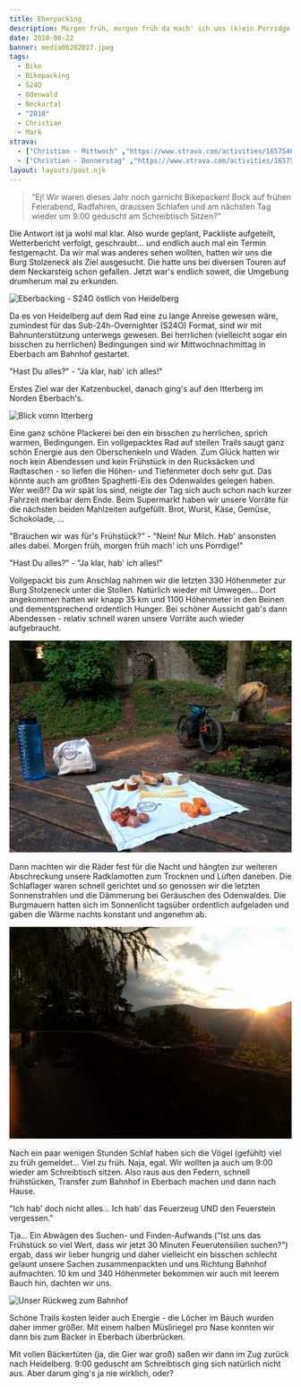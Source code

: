 ```yaml
---
title: Eberpacking
description: Morgen früh, morgen früh da mach' ich uns (k)ein Porridge!
date: 2018-06-22
banner: media06202017.jpeg
tags:
  - Bike
  - Bikepacking
  - S24O
  - Odenwald
  - Neckartal
  - "2018"
  - Christian
  - Mark
strava: 
  - ["Christian - Mittwoch" ,"https://www.strava.com/activities/1657548132"]
  - ["Christian - Donnerstag" ,"https://www.strava.com/activities/1657548146"]
layout: layouts/post.njk
---
```


> "Ej! Wir waren dieses Jahr noch garnicht Bikepacken! Bock auf frühen Feierabend, Radfahren, draussen Schlafen und am nächsten Tag wieder um 9:00 geduscht am Schreibtisch Sitzen?"

Die Antwort ist ja wohl mal klar. Also wurde geplant, Packliste aufgeteilt, Wetterbericht verfolgt, geschraubt... und endlich auch mal ein Termin festgemacht. Da wir mal was anderes sehen wollten, hatten wir uns die Burg Stolzeneck als Ziel ausgesucht. Die hatte uns bei diversen Touren auf dem Neckarsteig schon gefallen. Jetzt war's endlich soweit, die Umgebung drumherum mal zu erkunden. 

![Eberbacking - S24O östlich von Heidelberg](media/media10272012.jpeg "Eberbacking - S24O östlich von Heidelberg")

Da es von Heidelberg auf dem Rad eine zu lange Anreise gewesen wäre, zumindest für das Sub-24h-Overnighter (S24O) Format, sind wir mit Bahnunterstützung unterwegs gewesen. Bei herrlichen (vielleicht sogar ein bisschen zu herrlichen) Bedingungen sind wir Mittwochnachmittag in Eberbach am Bahnhof gestartet. 

"Hast Du alles?" - "Ja klar, hab' ich alles!" 

Erstes Ziel war der Katzenbuckel, danach ging's auf den Itterberg im Norden Eberbach's. 

![Blick vomn Itterberg](media/20180622_ebepacking_s24o_1.jpeg "Blick vom Itterberg")

Eine ganz schöne Plackerei bei den ein bisschen zu herrlichen, sprich warmen, Bedingungen. Ein vollgepacktes Rad auf steilen Trails saugt ganz schön Energie aus den Oberschenkeln und Waden. Zum Glück hatten wir noch kein Abendessen und kein Frühstück in den Rucksäcken und Radtaschen - so liefen die Höhen- und Tiefenmeter doch sehr gut. Das könnte auch am größten Spaghetti-Eis des Odenwaldes gelegen haben. Wer weiß!? 
Da wir spät los sind, neigte der Tag sich auch schon nach kurzer Fahrzeit merkbar dem Ende. Beim Supermarkt haben wir unsere Vorräte für die nächsten beiden Mahlzeiten aufgefüllt. Brot, Wurst, Käse, Gemüse, Schokolade, ...

"Brauchen wir was für's Frühstück?" - "Nein! Nur Milch. Hab' ansonsten alles dabei. Morgen früh, morgen früh mach' ich uns Porrdige!"

"Hast Du alles?" - "Ja klar, hab' ich alles!"

Vollgepackt bis zum Anschlag nahmen wir die letzten 330 Höhenmeter zur Burg Stolzeneck unter die Stollen. Natürlich wieder mit Umwegen... Dort angekommen hatten wir knapp 35 km und 1100 Höhenmeter in den Beinen und dementsprechend ordentlich Hunger. Bei schöner Aussicht gab's dann Abendessen - relativ schnell waren unsere Vorräte auch wieder aufgebraucht.

![Abendessen an der Stolzeneck](media/media06212018(1).jpeg "Abendessen an der Stolzeneck")

Dann machten wir die Räder fest für die Nacht und hängten zur weiteren Abschreckung unsere Radklamotten zum Trocknen und Lüften daneben. Die Schlaflager waren schnell gerichtet und so genossen wir die letzten Sonnenstrahlen und die Dämmerung bei Geräuschen des Odenwaldes. Die Burgmauern hatten sich im Sonnenlicht tagsüber ordentlich aufgeladen und gaben die Wärme nachts konstant und angenehm ab. 

![Die letzten Sonnenstrahlen](media/media06212018.jpeg "Die letzten Sonnensrahlen")

Nach ein paar wenigen Stunden Schlaf haben sich die Vögel (gefühlt) viel zu früh gemeldet... Viel zu früh. Naja, egal. Wir wollten ja auch um 9:00 wieder am Schreibtisch sitzen. Also raus aus den Federn, schnell frühstücken, Transfer zum Bahnhof in Eberbach machen und dann nach Hause.

"Ich hab' doch nicht alles... Ich hab' das Feuerzeug UND den Feuerstein vergessen." 

Tja... Ein Abwägen des Suchen- und Finden-Aufwands ("Ist uns das Frühstück so viel Wert, dass wir jetzt 30 Minuten Feuerutensilien suchen?") ergab, dass wir lieber hungrig und daher vielleicht ein bisschen schlecht gelaunt unsere Sachen zusammenpackten und uns Richtung Bahnhof aufmachten. 10 km und 340 Höhenmeter bekommen wir auch mit leerem Bauch hin, dachten wir uns. 

![Unser Rückweg zum Bahnhof](media/20180622_ebepacking_s24o_2.jpeg "Unser Rückweg zum Bahnhof")

Schöne Trails kosten leider auch Energie - die Löcher im Bauch wurden daher immer größer. Mit einem halben Müsliriegel pro Nase konnten wir dann bis zum Bäcker in Eberbach überbrücken.

Mit vollen Bäckertüten (ja, die Gier war groß) saßen wir dann im Zug zurück nach Heidelberg. 9:00 geduscht am Schreibtisch ging sich natürlich nicht aus. Aber darum ging's ja nie wirklich, oder?

